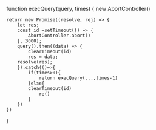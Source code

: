 <!-- 性能优化 -->


<!-- 实现fetch函数 -->
function execQuery(query, times) {
    new AbortController()
    
    return new Promise((resolve, rej) => {
        let res;
        const id =setTimeout(() => {
            AbortController.abort()
        }, 3000);
        query().then((data) => {
            clearTimeout(id)
            res = data;
        resolve(res);
        }).catch(()=>{
            if(times>0){
                return execQuery(...,times-1)
            }else{
            clearTimeout(id)
                re()
            }
        })
    })
<!-- React + next 
AI = chartting
 = wirzzle pc + 移动 -->
}